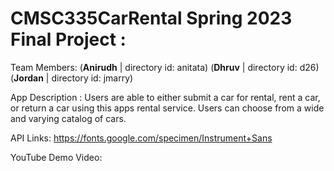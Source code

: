 # CMSC335CarRental Spring 2023 Final Project : 

Team Members:
(**Anirudh**  | directory id: anitata)
(**Dhruv**    | directory id: d26)
(**Jordan**   | directory id: jmarry)

App Description :
Users are able to either submit a car for rental, rent a car, or return a car using 
this apps rental service. Users can choose from a wide and varying catalog of cars.

API Links:
https://fonts.google.com/specimen/Instrument+Sans

YouTube Demo Video:
